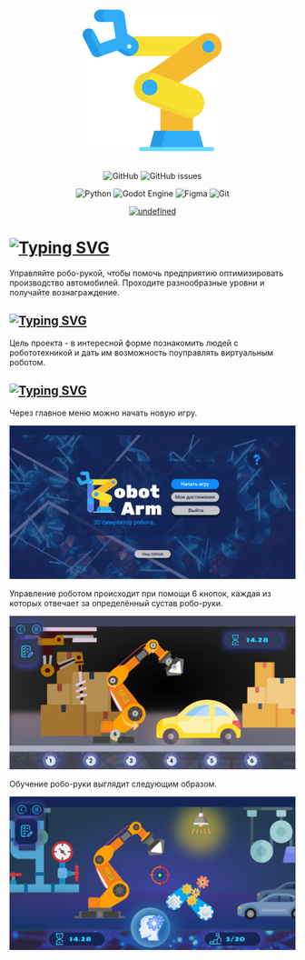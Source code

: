 <p align="center">
  <br>
  <img alt="Logo" src="media/industrial-robot 1.png" width = 250px>
  <br><br>
</p>

<div align="center">
 
![GitHub](https://img.shields.io/github/license/nitrolacs/Robot_arm?color=blue&style=for-the-badge)
![GitHub issues](https://img.shields.io/github/issues/nitrolacs/robot_arm_game?style=for-the-badge)

</div>

<div align="center">

![Python](https://img.shields.io/badge/python-3670A0?style=for-the-badge&logo=python&logoColor=ffdd54)
![Godot Engine](https://img.shields.io/badge/GODOT-%23FFFFFF.svg?style=for-the-badge&logo=godot-engine)
![Figma](https://img.shields.io/badge/figma-%23F24E1E.svg?style=for-the-badge&logo=figma&logoColor=white)
![Git](https://img.shields.io/badge/git-%23F05033.svg?style=for-the-badge&logo=git&logoColor=white)

</div>

<div align="center">
  
  <a href="https://github.com/Nitrolacs/Robot_arm_game/releases/download/v0.1.0/Setup_robot_arm_game.exe" target="_blank"><img alt="undefined" src="https://img.shields.io/github/downloads/Nitrolacs/Robot_arm_game/v0.1.0/total?color=%2300f&logo=Windows&style=for-the-badge"></a>
  
</div>

# [![Typing SVG](https://readme-typing-svg.herokuapp.com/?lines=Robot+arm+game)](https://git.io/typing-svg)

Управляйте робо-рукой, чтобы помочь предприятию оптимизировать производство автомобилей. Проходите разнообразные уровни и получайте вознаграждение.  

## [![Typing SVG](https://readme-typing-svg.herokuapp.com/?lines=Цель+проекта)](https://git.io/typing-svg)
Цель проекта - в интересной форме познакомить людей с робототехникой и дать им возможность поуправлять виртуальным роботом.

## [![Typing SVG](https://readme-typing-svg.herokuapp.com/?lines=Описание+игры)](https://git.io/typing-svg)

Через главное меню можно начать новую игру.

<p align="center">
  <img src="media/image_1.png" alt="Robot_arm_game_menu" width="700"/>
</p>

Управление роботом происходит при помощи 6 кнопок, каждая из которых отвечает за определённый сустав робо-руки.

<p align="center">
  <img src="media/image_4.png" alt="Robot_arm_game_mode" width="700"/>
</p>

Обучение робо-руки выглядит следующим образом.

<p align="center">
  <img src="media/image_5.png" alt="Robot_arm_game_mode" width="700"/>
</p>
